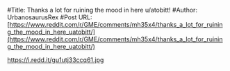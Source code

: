 #Title: Thanks a lot for ruining the mood in here u/atobitt!
#Author: UrbanosaurusRex
#Post URL: [https://www.reddit.com/r/GME/comments/mh35x4/thanks_a_lot_for_ruining_the_mood_in_here_uatobitt/](https://www.reddit.com/r/GME/comments/mh35x4/thanks_a_lot_for_ruining_the_mood_in_here_uatobitt/)


https://i.redd.it/gu1utj33ccq61.jpg